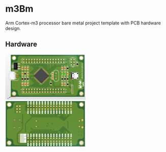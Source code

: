 # m3Bm
Arm Cortex-m3 processor bare metal project template with PCB hardware design.


## Hardware
<img src="./Hardware/v0.2/front.PNG" alt="Cover" width="50%"/>
<img src="./Hardware/v0.2/back.PNG" alt="Cover" width="50%"/>
